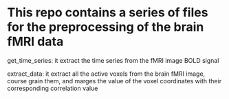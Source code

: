 # This repo contains a series of files for the preprocessing of the brain fMRI data

get_time_series: it extract the time series from the fMRI image BOLD signal

extract_data: it extract all the active voxels from the brain fMRI image, course grain them, and marges the value of the voxel coordinates with their corresponding correlation value